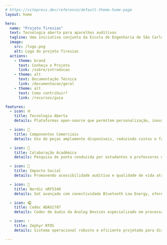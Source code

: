 ```yaml
---
# https://vitepress.dev/reference/default-theme-home-page
layout: home

hero:
  name: "Projeto Tiresias"
  text: Tecnologia aberta para aparelhos auditivos
  tagline: Uma iniciativa conjunta da Escola de Engenharia de São Carlos (EESC-USP) e da Faculdade de Odontologia de Bauru (FOB-USP), dedicada a transformar a acessibilidade auditiva no Brasil.
  image:
    src: /logo.png
    alt: Logo do projeto Tiresias
  actions:
    - theme: brand
      text: Conheça o Projeto
      link: /sobre/introducao
    - theme: alt
      text: Documentação Técnica
      link: /documentacao/geral
    - theme: alt
      text: Como contribuir?
      link: /recursos/guia

features:
  - icon: 🌐
    title: Tecnologia Aberta
    details: Plataformas open-source que permitem personalização, inovação contínua e livre colaboração.

  - icon: 🧩
    title: Componentes Comerciais
    details: Uso de peças amplamente disponíveis, reduzindo custos e facilitando reparos.

  - icon: 🏫
    title: Colaboração Acadêmica
    details: Pesquisa de ponta conduzida por estudantes e professores da USP para desenvolvimento de tecnologias assistivas.

  - icon: 🦻
    title: Impacto Social
    details: Promovendo acessibilidade auditiva e qualidade de vida através da inovação tecnológica nacional.

  - icon: 📡
    title: Nordic nRF5340
    details: SoC avançado com conectividade Bluetooth Low Energy, oferecendo alta eficiência e flexibilidade.

  - icon: 🎧
    title: Codec ADAU1787
    details: Codec de áudio da Analog Devices especializado em processamento digital avançado para aparelhos auditivos.

  - icon: ⚡️
    title: Zephyr RTOS
    details: Sistema operacional robusto e eficiente projetado para dispositivos IoT, garantindo segurança e desempenho.

---
```

